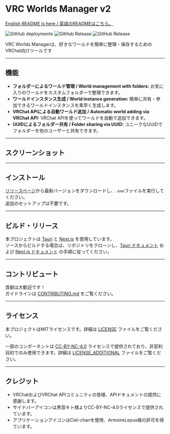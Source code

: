 # VRC Worlds Manager v2

[English README is here / 英語のREADMEはこちら。](./README.md)

![GitHub deployments](https://img.shields.io/github/deployments/Raifa21/VRC-Worlds-Manager-v2/release?style=flat)
![GitHub Release](https://img.shields.io/github/v/release/Raifa21/VRC-Worlds-Manager-v2?label=Stable)
![GitHub Release](https://img.shields.io/github/v/release/Raifa21/VRC-Worlds-Manager-v2?include_prereleases&label=Pre-Release)

VRC Worlds Managerは、好きなワールドを簡単に整理・保存するためのVRChat向けツールです

---

## 機能

- **フォルダーによるワールド管理 / World management with folders:** お気に入りのワールドをカスタムフォルダーで整理できます。
- **ワールドインスタンス生成 / World instance generation:** 簡単に共有・参加できるワールドインスタンスを素早く生成します。
- **VRChat APIによる自動ワールド追加 / Automatic world adding via VRChat API:** VRChat APIを使ってワールドを自動で追加できます。
- **UUIDによるフォルダー共有 / Folder sharing via UUID:** ユニークなUUIDでフォルダーを他のユーザーと共有できます。

---

## スクリーンショット

<!-- ここにスクリーンショットやデモリンクを追加してください / Add screenshots or demo links here -->

---

## インストール

[リリースページ](https://github.com/yourusername/VRC-Worlds-Manager-v2/releases)から最新バージョンをダウンロードし、`.exe`ファイルを実行してください。  
追加のセットアップは不要です。

---

## ビルド・リリース

本プロジェクトは [Tauri](https://tauri.app/) と [Next.js](https://nextjs.org/) を使用しています。  
ソースからビルドする場合は、リポジトリをクローンし、[Tauri ドキュメント](https://tauri.app/v1/guides/getting-started/prerequisites/) および [Next.js ドキュメント](https://nextjs.org/docs) の手順に従ってください。

---


## コントリビュート

貢献は大歓迎です！  
ガイドラインは [CONTRIBUTING.md](CONTRIBUTING.md) をご覧ください。


---

## ライセンス

本プロジェクトはMITライセンスです。詳細は [LICENSE](LICENSE) ファイルをご覧ください。

一部のコンポーネントは [CC-BY-NC-4.0](https://creativecommons.org/licenses/by-nc/4.0/) ライセンスで提供されており、非営利目的でのみ使用できます。詳細は [LICENSE_ADDITIONAL](LICENSE_ADDITIONAL) ファイルをご覧ください。

---

## クレジット

- VRChatおよびVRChat APIコミュニティの皆様、APIドキュメントの提供に感謝します。  
- サイドバーアイコンは黒音キト様よりCC-BY-NC-4.0ライセンスで提供されています。  
- アプリケーションアイコンはCiel-chanを使用、ArmoireLepus様の許可を得ています。  